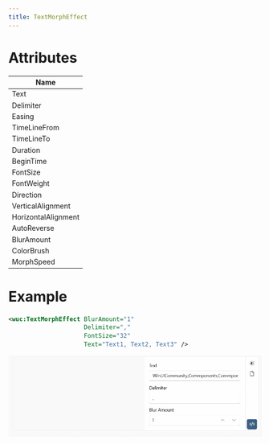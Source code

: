```yaml
---
title: TextMorphEffect
---
```



# Attributes

| Name |
|-|
|Text|
|Delimiter|
|Easing|
|TimeLineFrom|
|TimeLineTo|
|Duration|
|BeginTime|
|FontSize|
|FontWeight|
|Direction|
|VerticalAlignment|
|HorizontalAlignment|
|AutoReverse|
|BlurAmount|
|ColorBrush|
|MorphSpeed|

# Example

```xml
<wuc:TextMorphEffect BlurAmount="1"
                     Delimiter=","
                     FontSize="32"
                     Text="Text1, Text2, Text3" />
```

![WinUICommunity](https://raw.githubusercontent.com/WinUICommunity/Resources/main/WinUICommunityDocs/Win2d/TextMorphEffect.gif)
